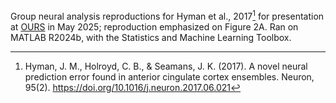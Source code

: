 Group neural analysis reproductions for Hyman et al., 2017[^1] for presentation at [OURS](https://www.unlv.edu/our/research-symposia) in May 2025; reproduction emphasized on Figure 2A. Ran on MATLAB R2024b, with the Statistics and Machine Learning Toolbox.   

[^1]: Hyman, J. M., Holroyd, C. B., & Seamans, J. K. (2017). A novel neural prediction error found in anterior cingulate cortex ensembles. Neuron, 95(2). https://doi.org/10.1016/j.neuron.2017.06.021
